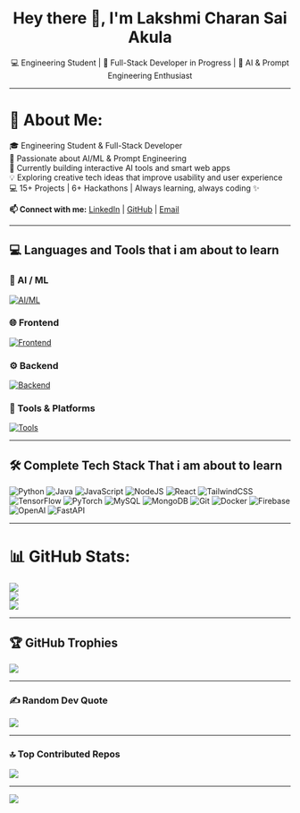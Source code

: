 <h1 align="center">Hey there 👋, I'm Lakshmi Charan Sai Akula</h1>

<p align="center">
  💻 Engineering Student | 🚀 Full-Stack Developer in Progress | 🤖 AI & Prompt Engineering Enthusiast
</p>

---

# 💫 About Me:
🎓 Engineering Student & Full-Stack Developer <br>
🤖 Passionate about AI/ML & Prompt Engineering <br>
🚀 Currently building interactive AI tools and smart web apps <br>
💡 Exploring creative tech ideas that improve usability and user experience <br>
💻 15+ Projects | 6+ Hackathons | Always learning, always coding ✨

<b>📫 Connect with me:</b> [LinkedIn](https://www.linkedin.com/in/lakshmicharansai/) | [GitHub](https://github.com/Charan9441) | [Email](mailto:charanakula9441@gmail.com)

---

## 💻 Languages and Tools that i am about to learn

### 🤖 AI / ML  
[![AI/ML](https://skillicons.dev/icons?i=py,tensorflow,pytorch,sklearn,vscode)](https://skillicons.dev)

### 🌐 Frontend  
[![Frontend](https://skillicons.dev/icons?i=html,css,js,react,tailwind,next,bootstrap)](https://skillicons.dev)

### ⚙️ Backend  
[![Backend](https://skillicons.dev/icons?i=nodejs,express,java,py,mongodb,mysql,postgres)](https://skillicons.dev)

### 🧰 Tools & Platforms  
[![Tools](https://skillicons.dev/icons?i=git,github,vscode,vercel,netlify,postman,ubuntu)](https://skillicons.dev)



---

## 🛠️ Complete Tech Stack That i am about to learn
![Python](https://img.shields.io/badge/Python-3670A0?style=flat&logo=python&logoColor=ffdd54)
![Java](https://img.shields.io/badge/Java-%23ED8B00.svg?style=flat&logo=openjdk&logoColor=white)
![JavaScript](https://img.shields.io/badge/JavaScript-%23323330.svg?style=flat&logo=javascript&logoColor=%23F7DF1E)
![NodeJS](https://img.shields.io/badge/node.js-6DA55F?style=flat&logo=node.js&logoColor=white)
![React](https://img.shields.io/badge/react-%2320232a.svg?style=flat&logo=react&logoColor=%2361DAFB)
![TailwindCSS](https://img.shields.io/badge/tailwindcss-%2338B2AC.svg?style=flat&logo=tailwind-css&logoColor=white)
![TensorFlow](https://img.shields.io/badge/TensorFlow-%23FF6F00.svg?style=flat&logo=TensorFlow&logoColor=white)
![PyTorch](https://img.shields.io/badge/PyTorch-%23EE4C2C.svg?style=flat&logo=PyTorch&logoColor=white)
![MySQL](https://img.shields.io/badge/mysql-4479A1.svg?style=flat&logo=mysql&logoColor=white)
![MongoDB](https://img.shields.io/badge/MongoDB-%234ea94b.svg?style=flat&logo=mongodb&logoColor=white)
![Git](https://img.shields.io/badge/git-%23F05033.svg?style=flat&logo=git&logoColor=white)
![Docker](https://img.shields.io/badge/docker-%230db7ed.svg?style=flat&logo=docker&logoColor=white)
![Firebase](https://img.shields.io/badge/firebase-a08021?style=flat&logo=firebase&logoColor=ffcd34)
![OpenAI](https://img.shields.io/badge/OpenAI-412991.svg?style=flat&logo=openai&logoColor=white)
![FastAPI](https://img.shields.io/badge/FastAPI-005571?style=flat&logo=fastapi)

---

# 📊 GitHub Stats:
![](https://github-readme-stats.vercel.app/api?username=Charan9441&theme=tokyonight&hide_border=false&include_all_commits=true&count_private=true)<br/>
![](https://github-readme-streak-stats.herokuapp.com/?user=Charan9441&theme=tokyonight&hide_border=false)<br/>
![](https://github-readme-stats.vercel.app/api/top-langs/?username=Charan9441&theme=tokyonight&hide_border=false&include_all_commits=true&count_private=true&layout=compact)

---

## 🏆 GitHub Trophies
![](https://github-profile-trophy.vercel.app/?username=Charan9441&theme=tokyonight&no-frame=false&no-bg=false&margin-w=4)

---

### ✍️ Random Dev Quote
![](https://quotes-github-readme.vercel.app/api?type=horizontal&theme=tokyonight)

---

### 🔝 Top Contributed Repos
![](https://github-contributor-stats.vercel.app/api?username=Charan9441&limit=5&theme=tokyonight&combine_all_yearly_contributions=true)

---

[![](https://visitcount.itsvg.in/api?id=Charan9441&icon=0&color=6)](https://visitcount.itsvg.in)
